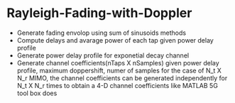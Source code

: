 # Rayleigh-Fading-with-Doppler
- Generate fading envolop using sum of sinusoids methods
- Compute delays and avarage power of each tap given power delay profile
- Generate power delay profile for exponetial decay channel
- Generate channel coefficients(nTaps X nSamples) given power delay profile, maximum doppershift, numer of samples
for  the case of N_t X N_r MIMO, the channel coefficients can be generated independently for N_t X N_r times to obtain a 4-D channel coefficients like MATLAB 5G tool box does
